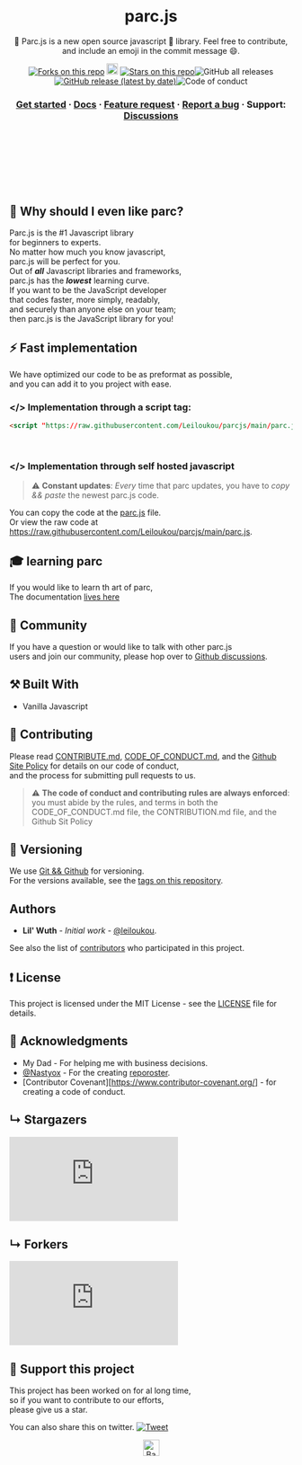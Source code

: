  
<br /> 
<br /> 
<br /> 
<br /> 
<br /> 
<br /> 
 
<h1 align="center">parc.js</h1> 
<p align="center"> 
🚗 Parc.js is a new open source javascript 📖 library. Feel free to contribute, and include an emoji in the commit message 😄. 
</p> 
<p align="center"> 
<a href="https://github.com/VoltVault/parc.js/network/members/"><img src="https://img.shields.io/github/forks/VoltVault/parc.js" alt="Forks on this repo"></img></a> 
<a href="https://twitter.com/intent/tweet?text=Ckeck%20out%20this%20new%20javascript%20library%20called%20parc%20js&url=https://github.com/VoltVault/parc.js&via=parc&hashtags=leiloukou,javascript,react,vue,developers"><img src="https://img.shields.io/twitter/url/http/shields.io.svg?style=social" alt="Tweet" height="20"/></a> 
<a href="https://github.com/VoltVault/parc.js/stargazers/"><img src="https://img.shields.io/github/stars/VoltVault/parc.js" alt="Stars on this repo"></img></a><img alt="GitHub all releases" src="https://img.shields.io/github/downloads/VoltVault/parc.js/total"></a><a href="https://github.com/voltvault/parc.js/releases"><img alt="GitHub release (latest by date)" src="https://img.shields.io/github/v/release/VoltVault/parc.js"></a><img src="https://img.shields.io/badge/Contributor%20Covenant-v2.0%20adopted-ff69b4.svg" alt="Code of conduct" /> 
</p> 
<h3 align="center"> 
 <a href="https://parcjs.netlify.app/docs/">Get started</a> 
 <span> · </span> 
 <a href="https://parcjs.netlify.app/docs/">Docs</a> 
 <span> · </span> 
 <a href="https://github.com/voltvault/parc.js/discussions?discussions_q=category%3AIdeas">Feature request</a> 
 <span> · </span> 
 <a href="https://github.com/voltvault/parc.js/issues">Report a bug</a> 
 <span> · </span> 
 Support: <a href="https://github.com/voltvault/parc.js/discussions">Discussions</a> 
</h3> 
 
<br /> 
<br /> 
<br /> 
<br /> 
<br /> 
<br /> 
 
## 🙉 Why should I even like parc? 
 
Parc.js is the \#1 Javascript library <br /> 
for beginners to experts. <br /> 
No matter how much you know javascript, <br /> 
parc.js will be perfect for you. <br /> 
Out of _**all**_ Javascript libraries and frameworks, <br /> 
parc.js has the _**lowest**_ learning curve. <br /> 
If you want to be the JavaScript developer <br /> 
that codes faster, more simply, readably, <br /> 
and securely than anyone else on your team; <br /> 
then parc.js is the JavaScript library for you! <br /> 
 
## ⚡ Fast implementation 
 
We have optimized our code to be as preformat as possible, <br /> 
and you can add it to you project with ease. <br /> 

### &lt;/> Implementation through a script tag:
 
```html
<script "https://raw.githubusercontent.com/Leiloukou/parcjs/main/parc.js" type="text/javascript" async></script>
``` 
<br /> 
 
### &lt;/> Implementation through self hosted javascript 
 
 > :warning: **Constant updates**: _Every_ time that parc updates, you have to _*copy && paste*_ the newest parc.js code. 
 
You can copy the code at the [parc.js](https://github.com/VoltVault/parc.js/blob/main/parc.js) file. <br /> 
Or view the raw code at https://raw.githubusercontent.com/Leiloukou/parcjs/main/parc.js.

## 🎓 learning parc 
 
If you would like to learn th art of parc, <br /> 
The documentation [lives here](https://parcjs.netlify.app/docs/) <br /> 
 
## 💬 Community

If you have a question or would like to talk with other parc.js <br /> 
users and join our community, please hop over to [Github discussions](https://github.com/Budibase/budibase/discussions). <br /> 
 
## ⚒️ Built With 
 
 * Vanilla Javascript 
 
## 🙌 Contributing 
 
Please read [CONTRIBUTE.md](https://github.com/VoltVault/parc.js/blob/main/CONTRIBUTE.md#contribution), [CODE_OF_CONDUCT.md](https://github.com/VoltVault/parc.js/blob/main/CODE_OF_CONDUCT.md#contributor-covenant-code-of-conduct), and the [Github Site Policy](https://docs.github.com/github/site-policy) for details on our code of conduct, <br /> 
and the process for submitting pull requests to us. <br /> 

 > :warning: **The code of conduct and contributing rules are always enforced**: <br /> you must abide by the rules, and terms in both the <br /> CODE_OF_CONDUCT.md file, the CONTRIBUTION.md file, and the Github Sit Policy <br /> 
 
## 🧮 Versioning 
 
We use <a href="https://git-scm.com/" target="_blank" rel="noopener">Git && Github</a> for versioning. <br /> 
For the versions available, see the [tags on this repository](https://github.com/voltvault/parc.js/tags/). <br /> 
 
## Authors 
 
 * **Lil' Wuth** - *Initial work* - [@leiloukou](https://github.com/leiloukou/). 
 
See also the list of [contributors](https://github.com/your/project/contributors) who participated in this project. <br /> 
 
## ❗ License 
 
This project is licensed under the MIT License - see the [LICENSE](LICENSE) file for details. <br /> 
 
## 🤝 Acknowledgments 
 
 * My Dad - For helping me with business decisions. 
 * [@Nastyox](https://github.com/Nastyox) - For the creating [reporoster](https://reporoster.com/). 
 * [Contributor Covenant][https://www.contributor-covenant.org/] - for creating a code of conduct.
 
## &#8627; Stargazers 
 
[![Stargazers repo roster for @VoltVault/parc.js](https://reporoster.com/stars/dark/notext/VoltVault/parc.js)](https://github.com/VoltVault/parc.js/stargazers) <br /> 
 
## &#8627; Forkers 
[![Forkers repo roster for @VoltVault/parc.js](https://reporoster.com/forks/dark/notext/VoltVault/parc.js)](https://github.com/VoltVault/parc.js/network/members) <br /> 
 
## 👏 Support this project 
 
This project has been worked on for al long time, <br /> 
so if you want to contribute to our efforts, <br /> 
please give us a star. <br /> 
 
You can also share this on twitter. [![Tweet](https://img.shields.io/twitter/url/http/shields.io.svg?style=social)](https://twitter.com/intent/tweet?text=Ckeck%20out%20this%20new%20javascript%20library%20called%20parc%20js&url=https://github.com/VoltVault/parc.js&via=parc&hashtags=leiloukou,javascript,react,vue,developers) <br /> 
 
<p align="center"><a href="#parcjs"><img src="https://img.shields.io/badge/%E2%86%91-Back%20to%20top-lightgrey" alt="Back to top" height="29"/></a></p> <br /> 
 